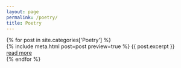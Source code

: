 ```yaml
---
layout: page
permalink: /poetry/
title: Poetry
---
```


<div class="posts">
  {% for post in site.categories['Poetry'] %}
     <article>
    	{% include meta.html post=post preview=true %}
    	{{ post.excerpt }}
    	<div class="more"><a href="{{ post.url | relative_url }}">read more</a></div>
     </article>
  {% endfor %}
</div>
